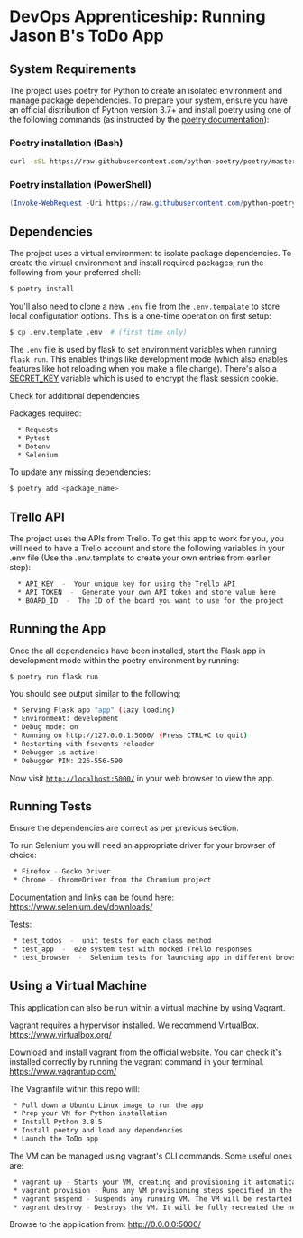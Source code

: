 # DevOps Apprenticeship: Running Jason B's ToDo App

## System Requirements

The project uses poetry for Python to create an isolated environment and manage package dependencies. To prepare your system, ensure you have an official distribution of Python version 3.7+ and install poetry using one of the following commands (as instructed by the [poetry documentation](https://python-poetry.org/docs/#system-requirements)):

### Poetry installation (Bash)

```bash
curl -sSL https://raw.githubusercontent.com/python-poetry/poetry/master/get-poetry.py | python
```

### Poetry installation (PowerShell)

```powershell
(Invoke-WebRequest -Uri https://raw.githubusercontent.com/python-poetry/poetry/master/get-poetry.py -UseBasicParsing).Content | python
```

## Dependencies

The project uses a virtual environment to isolate package dependencies. To create the virtual environment and install required packages, run the following from your preferred shell:

```bash
$ poetry install
```

You'll also need to clone a new `.env` file from the `.env.tempalate` to store local configuration options. This is a one-time operation on first setup:

```bash
$ cp .env.template .env  # (first time only)
```

The `.env` file is used by flask to set environment variables when running `flask run`. This enables things like development mode (which also enables features like hot reloading when you make a file change). There's also a [SECRET_KEY](https://flask.palletsprojects.com/en/1.1.x/config/#SECRET_KEY) variable which is used to encrypt the flask session cookie.


Check for additional dependencies

Packages required:
```bash
  * Requests
  * Pytest
  * Dotenv
  * Selenium
```

To update any missing dependencies:
```bash
$ poetry add <package_name>
```

## Trello API

The project uses the APIs from Trello.
To get this app to work for you, you will need to have a Trello account and store the following variables in your .env file (Use the .env.template to create your own entries from earlier step):
```bash
  * API_KEY  -  Your unique key for using the Trello API
  * API_TOKEN  -  Generate your own API token and store value here
  * BOARD_ID  -  The ID of the board you want to use for the project
```

## Running the App

Once the all dependencies have been installed, start the Flask app in development mode within the poetry environment by running:
```bash
$ poetry run flask run
```

You should see output similar to the following:
```bash
 * Serving Flask app "app" (lazy loading)
 * Environment: development
 * Debug mode: on
 * Running on http://127.0.0.1:5000/ (Press CTRL+C to quit)
 * Restarting with fsevents reloader
 * Debugger is active!
 * Debugger PIN: 226-556-590
```
Now visit [`http://localhost:5000/`](http://localhost:5000/) in your web browser to view the app.

## Running Tests

Ensure the dependencies are correct as per previous section.

To run Selenium you will need an appropriate driver for your browser of choice:
```bash
 * Firefox - Gecko Driver
 * Chrome - ChromeDriver from the Chromium project
```
Documentation and links can be found here:  https://www.selenium.dev/downloads/

Tests:
```bash
 * test_todos  -  unit tests for each class method
 * test_app  -  e2e system test with mocked Trello responses
 * test_browser  -  Selenium tests for launching app in different browsers (chrome test included)
```

## Using a Virtual Machine

This application can also be run within a virtual machine by using Vagrant.

Vagrant requires a hypervisor installed. We recommend VirtualBox.
https://www.virtualbox.org/

Download and install vagrant from the official website. You can check it's installed correctly by running the vagrant command in your terminal.
https://www.vagrantup.com/

The Vagranfile within this repo will:
```bash
 * Pull down a Ubuntu Linux image to run the app
 * Prep your VM for Python installation
 * Install Python 3.8.5
 * Install poetry and load any dependencies
 * Launch the ToDo app
```

The VM can be managed using vagrant's CLI commands. Some useful ones are:
```bash
 * vagrant up - Starts your VM, creating and provisioning it automatically if required.
 * vagrant provision - Runs any VM provisioning steps specified in the Vagrantfile. Provisioning steps are one-off operations that adjust the system provided by the box.
 * vagrant suspend - Suspends any running VM. The VM will be restarted on the next vagrant up command.
 * vagrant destroy - Destroys the VM. It will be fully recreated the next time you run vagrant up.
```

Browse to the application from:  http://0.0.0.0:5000/
